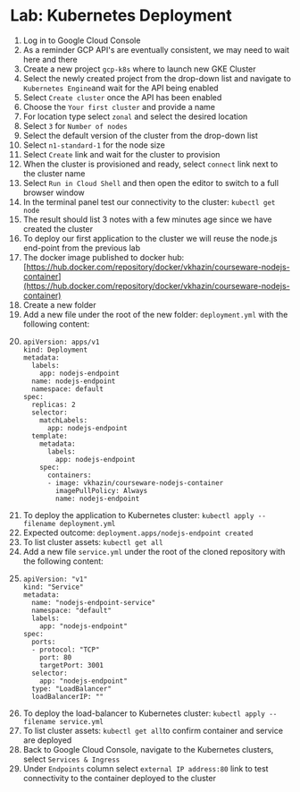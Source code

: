 # Lab: Kubernetes Deployment

1. Log in to Google Cloud Console
2. As a reminder GCP API's are eventually consistent, we may need to wait here and there
3. Create a new project `gcp-k8s` where to launch new GKE Cluster
4. Select the newly created project from the drop-down list and navigate to `Kubernetes Engine`and wait for the API being enabled
5. Select `Create cluster` once the API has been enabled
6. Choose the `Your first cluster` and provide a name
7. For location type select `zonal` and select the desired location
8. Select `3` for `Number of nodes`
9. Select the default version of the cluster from the drop-down list
10. Select `n1-standard-1` for the node size
11. Select `Create` link and wait for the cluster to provision
12. When the cluster is provisioned and ready, select `connect` link next to the cluster name
13. Select `Run in Cloud Shell` and then open the editor to switch to a full browser window
14. In the terminal panel test our connectivity to the cluster: `kubectl get node`
15. The result should list 3 notes with a few minutes age since we have created the cluster
16. To deploy our first application to the cluster we will reuse the node.js end-point from the previous lab
17. The docker image published to docker hub: [https://hub.docker.com/repository/docker/vkhazin/courseware-nodejs-container](https://hub.docker.com/repository/docker/vkhazin/courseware-nodejs-container)
18. Create a new folder
19. Add a new file under the root of the new folder: `deployment.yml` with the following content:
20. ```
    apiVersion: apps/v1
    kind: Deployment
    metadata:
      labels:
        app: nodejs-endpoint
      name: nodejs-endpoint
      namespace: default
    spec:
      replicas: 2
      selector:
        matchLabels:
          app: nodejs-endpoint
      template:
        metadata:
          labels:
            app: nodejs-endpoint
        spec:
          containers:
          - image: vkhazin/courseware-nodejs-container
            imagePullPolicy: Always
            name: nodejs-endpoint
    ```
21. To deploy the application to Kubernetes cluster: `kubectl apply --filename deployment.yml`
22. Expected outcome: `deployment.apps/nodejs-endpoint created`
23. To list cluster assets: `kubectl get all`
24. Add a new file `service.yml` under the root of the cloned repository with the following content:
25. ```
    apiVersion: "v1"
    kind: "Service"
    metadata:
      name: "nodejs-endpoint-service"
      namespace: "default"
      labels:
        app: "nodejs-endpoint"
    spec:
      ports:
      - protocol: "TCP"
        port: 80
        targetPort: 3001
      selector:
        app: "nodejs-endpoint"
      type: "LoadBalancer"
      loadBalancerIP: ""
    ```
26. To deploy the load-balancer to Kubernetes cluster: `kubectl apply --filename service.yml`
27. To list cluster assets: `kubectl get all`to confirm container and service are deployed
28. Back to Google Cloud Console, navigate to the Kubernetes clusters, select `Services & Ingress`
29. Under `Endpoints` column select `external IP address:80` link to test connectivity to the container deployed to the cluster



